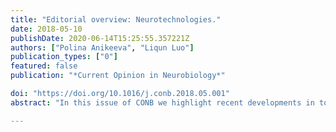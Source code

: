 ```yaml
---
title: "Editorial overview: Neurotechnologies."
date: 2018-05-10
publishDate: 2020-06-14T15:25:55.357221Z
authors: ["Polina Anikeeva", "Liqun Luo"]
publication_types: ["0"]
featured: false
publication: "*Current Opinion in Neurobiology*"

doi: "https://doi.org/10.1016/j.conb.2018.05.001"
abstract: "In this issue of CONB we highlight recent developments in tools to interrogate neuronal function across species ranging from fruit flies to humans, spatial scales spanning individual synapses to entire brains, and temporal resolution from milliseconds to months."

---
```


